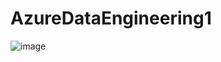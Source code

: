 # AzureDataEngineering1

![image](https://github.com/sam-khare/AzureDataEngineering1/assets/102385179/7523dbb3-dfce-488e-890f-e1a38843eb32)
